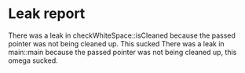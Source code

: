 # Leak report
There was a leak in checkWhiteSpace::isCleaned because the passed pointer was not being cleaned up. This sucked
There was a leak in main::main because the passed pointer was not being cleaned up, this omega sucked.

